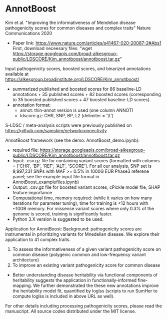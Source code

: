 # AnnotBoost
Kim et al. "Improving the informativeness of Mendelian disease pathogenicity scores for common diseases and complex traits" Nature Communications 2020
 - Paper link: https://www.nature.com/articles/s41467-020-20087-2#Abs1
First, download neceesary files: "wget https://storage.googleapis.com/broad-alkesgroup-public/LDSCORE/Kim_annotboost/annotboost.tar.gz"

Input pathogenicity scores, boosted scores, and binarized annotations available at https://alkesgroup.broadinstitute.org/LDSCORE/Kim_annotboost/
 - summarized published and boosted scores for 86 baseline-LD annotations + 35 published scores + 82 boosted scores (corresponding to 35 boosted published scores + 47 boosted baseline-LD scores). 
 - annotation format:
    - annot: thin-annot version is used (one column ANNOT)
    - ldscore.gz: CHR, SNP, BP, L2 (delimiter = '\t')

S-LDSC / meta-analysis scripts were previously published on https://github.com/samskim/networkconnectivity 

AnnotBoost framework (see the demo: AnnotBoost_demo.ipynb):
- required file: https://storage.googleapis.com/broad-alkesgroup-public/LDSCORE/Kim_annotboost/annotboost.tar.gz
- Input: .csv.gz file for containing variant scores (formatted with columns = ['CHR', 'BP', 'REF', 'ALT', 'SCORE']. For all our analysis, SNP set is 9,997,231 SNPs with MAF >= 0.5% in 1000G EUR Phase3 referene panel; see the example input file format in AnnotBoost_examplefiles.ipynb)
- Output: .csv.gz file for boosted variant scores, cPickle model file, SHAP feature importance 
- Computational time, memory required: (while it varies on how many iterations for parameter tuning), time for training is <12 hours with ~10GB memory. For missense variant scores where only 0.3% of the genome is scored, training is significantly faster.
- Python 3.X version is suggested to be used. 

Application for AnnotBoost:
Background: pathogenicity scores are instrumental in prioritizing variants for Mnedelian disease. We explore their application to 41 complex traits. 
1. To assess the informativeness of a given variant pathogenicity score on common disease (polygenic common and low-frequency variant architecture)
2. To improve an existing variant pathogenicity score for common disease 
 - Better understanding disease heritability via functional components of heritability suggests the application in functionally-informed fine-mapping. We further demonstrated the these new annotations improve the heritability model fit, quantified by loglss (scripts to run SumHer to compute loglss is included in above URL as well). 

For other details including processing pathogenicity scores, please read the manuscript.
All source codes distributed under the MIT license.
